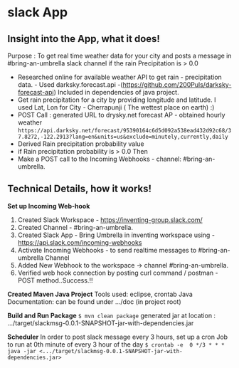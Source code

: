 # slack App

## Insight into the App, what it does!
Purpose : To get real time weather data for your city and posts a message in #bring-an-umbrella slack channel if the rain Precipitation is > 0.0

* Researched online for available weather API to get rain - precipitation data. - Used darksky.forecast.api -(https://github.com/200Puls/darksky-forecast-api) Included in dependencies of java project.
* Get rain precipitation for a city by providing longitude and latitude. I used Lat, Lon for City  - Cherrapunji ( The wettest place on earth)  :)
* POST Call : generated URL to drysky.net forecast AP - obtained hourly weather  `https://api.darksky.net/forecast/95390164c6d5d092a538ead432d92c68/37.8272,-122.2913?lang=en&units=us&exclude=minutely,currently,daily`
* Derived Rain precipitation probability value
* if Rain precipitation probability is  > 0.0 Then
* Make a POST call to the  Incoming Webhooks - channel:  \#bring-an-umbrella.

## Technical Details, how it works!

**Set up Incoming Web-hook** 
1. Created Slack Workspace - https://inventing-group.slack.com/
2. Created Channel - #bring-an-umbrella.
3. Created Slack App -   Bring Umbrella in inventing  workspace using - https://api.slack.com/incoming-webhooks 
4. Activate Incoming Webhooks -  to send realtime messages to #bring-an-umbrella Channel
5. Added New Webhook to the workspace -> channel #bring-an-umbrella.
6. Verified web hook connection by posting curl command / postman - POST method..Success.!!

**Created Maven Java Project**
Tools used: eclipse, crontab 
Java Documentation: can be found under .../doc (in project root)

**Build and Run Package**
`$ mvn clean package`
generated jar at location : .../target/slackmsg-0.0.1-SNAPSHOT-jar-with-dependencies.jar

**Scheduler**
In order to post slack message every 3 hours, set up a cron Job to run at 0th minute of every 3 hour of the day
`$ crontab -e 
0 */3 * * * java -jar <.../target/slackmsg-0.0.1-SNAPSHOT-jar-with-dependencies.jar>`



